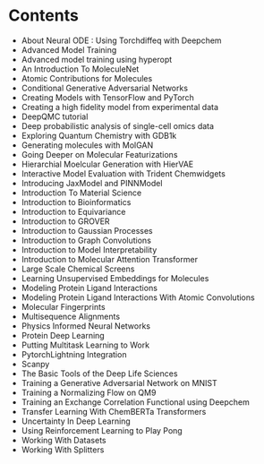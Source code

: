 # Contents
- About Neural ODE : Using Torchdiffeq with Deepchem
- Advanced Model Training
- Advanced model training using hyperopt
- An Introduction To MoleculeNet
- Atomic Contributions for Molecules
- Conditional Generative Adversarial Networks
- Creating Models with TensorFlow and PyTorch
- Creating a high fidelity model from experimental data
- DeepQMC tutorial
- Deep probabilistic analysis of single-cell omics data
- Exploring Quantum Chemistry with GDB1k
- Generating molecules with MolGAN
- Going Deeper on Molecular Featurizations
- Hierarchial Moelcular Generation with HierVAE
- Interactive Model Evaluation with Trident Chemwidgets
- Introducing JaxModel and PINNModel
- Introduction To Material Science
- Introduction to Bioinformatics
- Introduction to Equivariance
- Introduction to GROVER
- Introduction to Gaussian Processes
- Introduction to Graph Convolutions
- Introduction to Model Interpretability
- Introduction to Molecular Attention Transformer
- Large Scale Chemical Screens
- Learning Unsupervised Embeddings for Molecules
- Modeling Protein Ligand Interactions
- Modeling Protein Ligand Interactions With Atomic Convolutions
- Molecular Fingerprints
- Multisequence Alignments
- Physics Informed Neural Networks
- Protein Deep Learning
- Putting Multitask Learning to Work
- PytorchLightning Integration
- Scanpy
- The Basic Tools of the Deep Life Sciences
- Training a Generative Adversarial Network on MNIST
- Training a Normalizing Flow on QM9
- Training an Exchange Correlation Functional using Deepchem
- Transfer Learning With ChemBERTa Transformers
- Uncertainty In Deep Learning
- Using Reinforcement Learning to Play Pong
- Working With Datasets
- Working With Splitters
